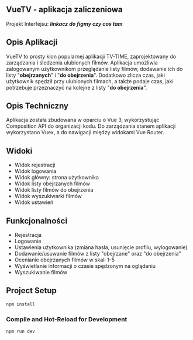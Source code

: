 ## VueTV - aplikacja zaliczeniowa

Projekt Interfejsu: ***linkacz do figmy czy cos tam***

## Opis Aplikacji
VueTV to prosty klon popularnej aplikacji TV-TIME, zaprojektowany do zarządzania i śledzenia ulubionych filmów. Aplikacja umożliwia zalogowanym użytkownikom przeglądanie listy filmów, dodawanie ich do listy "**obejrzanych**" i "**do obejrzenia**". Dodatkowo zlicza czas, jaki użytkownik spędził przy ulubionych filmach, a także podaje czas, jaki potrzebuje przeznaczyć na kolejne z listy "**do obejrzenia**". 

## Opis Techniczny
Aplikacja została zbudowana w oparciu o Vue 3, wykorzystując Composition API do organizacji kodu. Do zarządzania stanem aplikacji wykorzystano Vuex, a do nawigacji między widokami Vue Router.

## Widoki
 * Widok rejestracji
 * Widok logowania
 * Widok główny: strona użytkownika 
 * Widok listy obejrzanych filmów
 * Widok listy filmów do obejrzenia
 * Widok wyszukiwarki filmów
 * Widok ustawień

## Funkcjonalności
 * Rejestracja
 * Logowanie
 * Ustawienia użytkownika (zmiana hasła, usunięcie profilu, wylogowanie)
 * Dodawanie/usuwanie filmów z listy "obejrzane" oraz "do obejrzenia"
 * Ocenianie obejrzanych filmów w skali 1-5
 * Wyświetlanie informacji o czasie spędzonym na oglądaniu
 * Wyszukiwanie filmów

## Project Setup

```sh
npm install
```

### Compile and Hot-Reload for Development

```sh
npm run dev
```
